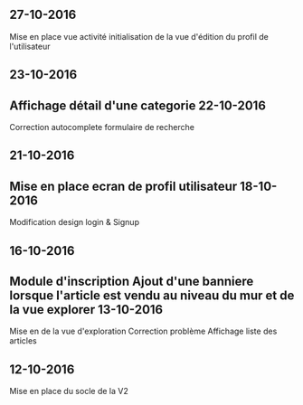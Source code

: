27-10-2016
----------
Mise en place vue activité
initialisation de la vue d'édition du profil de l'utilisateur

23-10-2016
----------
Affichage détail d'une categorie
22-10-2016
----------
Correction autocomplete formulaire de recherche

21-10-2016
----------
Mise en place ecran de profil utilisateur
18-10-2016
----------
Modification design login & Signup 

16-10-2016
----------
Module d'inscription 
Ajout d'une banniere lorsque l'article est vendu au niveau du mur et de la vue explorer
13-10-2016
----------
Mise en de la vue d'exploration
Correction problème  Affichage liste des articles


12-10-2016
---
Mise en place du socle de la V2
